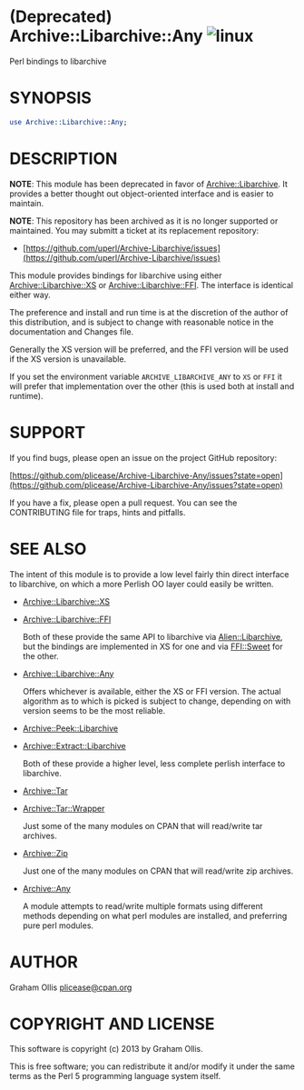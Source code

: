 # (Deprecated) Archive::Libarchive::Any ![linux](https://github.com/plicease/Archive-Libarchive-Any/workflows/linux/badge.svg)

Perl bindings to libarchive

# SYNOPSIS

```perl
use Archive::Libarchive::Any;
```

# DESCRIPTION

**NOTE**: This module has been deprecated in favor of [Archive::Libarchive](https://metacpan.org/pod/Archive::Libarchive).
It provides a better thought out object-oriented interface and is easier
to maintain.

**NOTE**: This repository has been archived as it is no longer supported or
maintained.  You may submitt a ticket at its replacement repository:

- [https://github.com/uperl/Archive-Libarchive/issues](https://github.com/uperl/Archive-Libarchive/issues)

This module provides bindings for libarchive using either
[Archive::Libarchive::XS](https://metacpan.org/pod/Archive::Libarchive::XS) or [Archive::Libarchive::FFI](https://metacpan.org/pod/Archive::Libarchive::FFI).
The interface is identical either way.

The preference and install and run time is at the discretion
of the author of this distribution, and is subject to change
with reasonable notice in the documentation and Changes file.

Generally the XS version will be preferred, and the FFI
version will be used if the XS version is unavailable.

If you set the environment variable `ARCHIVE_LIBARCHIVE_ANY`
to `XS` or `FFI` it will prefer that implementation over the
other (this is used both at install and runtime).

# SUPPORT

If you find bugs, please open an issue on the project GitHub repository:

[https://github.com/plicease/Archive-Libarchive-Any/issues?state=open](https://github.com/plicease/Archive-Libarchive-Any/issues?state=open)

If you have a fix, please open a pull request.  You can see the CONTRIBUTING
file for traps, hints and pitfalls.

# SEE ALSO

The intent of this module is to provide a low level fairly thin direct
interface to libarchive, on which a more Perlish OO layer could easily
be written.

- [Archive::Libarchive::XS](https://metacpan.org/pod/Archive::Libarchive::XS)
- [Archive::Libarchive::FFI](https://metacpan.org/pod/Archive::Libarchive::FFI)

    Both of these provide the same API to libarchive via [Alien::Libarchive](https://metacpan.org/pod/Alien::Libarchive),
    but the bindings are implemented in XS for one and via [FFI::Sweet](https://metacpan.org/pod/FFI::Sweet) for
    the other.

- [Archive::Libarchive::Any](https://metacpan.org/pod/Archive::Libarchive::Any)

    Offers whichever is available, either the XS or FFI version.  The
    actual algorithm as to which is picked is subject to change, depending
    on with version seems to be the most reliable.

- [Archive::Peek::Libarchive](https://metacpan.org/pod/Archive::Peek::Libarchive)
- [Archive::Extract::Libarchive](https://metacpan.org/pod/Archive::Extract::Libarchive)

    Both of these provide a higher level, less complete perlish interface
    to libarchive.

- [Archive::Tar](https://metacpan.org/pod/Archive::Tar)
- [Archive::Tar::Wrapper](https://metacpan.org/pod/Archive::Tar::Wrapper)

    Just some of the many modules on CPAN that will read/write tar archives.

- [Archive::Zip](https://metacpan.org/pod/Archive::Zip)

    Just one of the many modules on CPAN that will read/write zip archives.

- [Archive::Any](https://metacpan.org/pod/Archive::Any)

    A module attempts to read/write multiple formats using different methods
    depending on what perl modules are installed, and preferring pure perl
    modules.

# AUTHOR

Graham Ollis <plicease@cpan.org>

# COPYRIGHT AND LICENSE

This software is copyright (c) 2013 by Graham Ollis.

This is free software; you can redistribute it and/or modify it under
the same terms as the Perl 5 programming language system itself.
